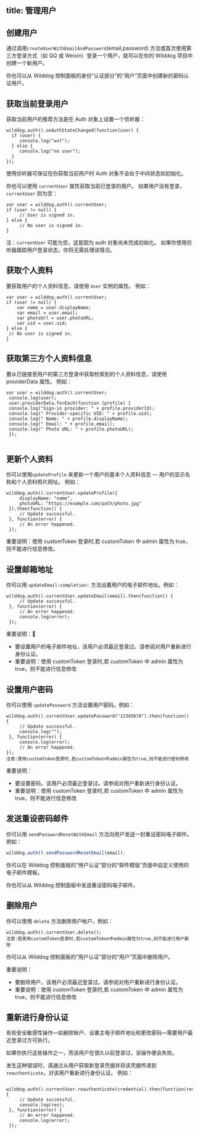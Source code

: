 
title: 管理用户
---

## 创建用户

通过调用`createUserWithEmailAndPassword`(email,password) 方法或首次使用第三方登录方式（如 QQ 或 Weixin）登录一个用户，就可以在你的 Wilddog 项目中创建一个新用户。

你也可以从 Wilddog 控制面板的身份“认证部分”的“用户”页面中创建新的密码认证用户。

## 获取当前登录用户


获取当前用户的推荐方法是在 Auth 对象上设置一个侦听器：

```
wilddog.auth().onAuthStateChanged(function(user) {
  if (user) {
     console.log("wxl");
  } else {
     console.log("no user");
  }
});
```

使用侦听器可保证在你获取当前用户时 Auth 对象不会处于中间状态如初始化。


你也可以使用 `currentUser` 属性获取当前已登录的用户。 如果用户没有登录，`currentUser` 则为空：


```
var user = wilddog.auth().currentUser;
if (user != null) {
     // User is signed in.
} else {
     // No user is signed in.
}
```

注：`currentUser` 可能为空，这是因为 auth 对象尚未完成初始化。 如果你使用侦听器跟踪用户登录状态，你将无需处理该情况。

## 获取个人资料

要获取用户的个人资料信息，请使用 `User` 实例的属性。 例如：


```
var user = wilddog.auth().currentUser;
if (user != null) {
    var name = user.displayName;
    var email = user.email;
    var photoUrl = user.photoURL;
    var uid = user.uid; 
} else {
 // No user is signed in.
}

```
## 获取第三方个人资料信息

要从已链接至用户的第三方登录中获取检索到的个人资料信息，请使用 providerData 属性。 例如：

```
var user = wilddog.auth().currentUser;
 console.log(user);
 user.providerData.forEach(function (profile) {
 console.log("Sign-in provider: " + profile.providerId);
 console.log(" Provider-specific UID: " + profile.uid);
 console.log(" Name: " + profile.displayName);
 console.log(" Email: " + profile.email);
 console.log(" Photo URL: " + profile.photoURL);
 });


```

## 更新个人资料

你可以使用`updateProfile` 来更新一个用户的基本个人资料信息 — 用户的显示名称和个人资料照片网址。 例如：

```
wilddog.auth().currentUser.updateProfile({
     displayName: "name",
     photoURL: "https://example.com/path/photo.jpg"
 }).then(function() {
     // Update successful.
 }, function(error) {
     // An error happened.
 });
```
重要说明：使用 customToken 登录时,若 customToken 中 admin 属性为 true，则不能进行信息修改。
## 设置邮箱地址

你可以用 `updateEmail:completion:` 方法设置用户的电子邮件地址。例如：

```
wilddog.auth().currentUser.updateEmail(email).then(function() {
     // Update successful.
 }, function(error) {
     // An error happened.
     console.log(error);
 });
```

重要说明：

- 要设置用户的电子邮件地址，该用户必须最近登录过。请参阅对用户重新进行身份认证。
- 重要说明：使用 customToken 登录时,若 customToken 中 admin 属性为 true，则不能进行信息修改


## 设置用户密码

你可以使用 `updatePassword` 方法设置用户密码。例如：

```
wilddog.auth().currentUser.updatePassword("12345678").then(function() {
     // Update successful.
     console.log("");
 }, function(error) {
     console.log(error);
     // An error happened. 
});
注意:使用customToken登录时,若customToken中admin属性为true,则不能进行密码修改
```

重要说明：

- 要设置密码，该用户必须最近登录过。请参阅对用户重新进行身份认证。
- 重要说明：使用 customToken 登录时,若 customToken 中 admin 属性为 true，则不能进行信息修改


## 发送重设密码邮件


你可以用 `sendPasswordResetWithEmail` 方法向用户发送一封重设密码电子邮件。 例如：

```javascript
wilddog.auth().sendPasswordResetEmail(email);
```

你可以在 Wilddog 控制面板的“用户认证”部分的“邮件模版”页面中自定义使用的电子邮件模板。


你也可以从 Wilddog 控制面板中发送重设密码电子邮件。


## 删除用户

你可以使用 `delete` 方法删除用户帐户。例如：

```
wilddog.auth().currentUser.delete();
注意:若使用customToken登录时,若customToken中admin属性为true,则不能进行用户删除
```
你可以从 Wilddog 控制面板的“用户认证”部分的“用户”页面中删除用户。

重要说明：

- 要删除用户，该用户必须最近登录过。请参阅对用户重新进行身份认证。
- 重要说明：使用 customToken 登录时,若 customToken 中 admin 属性为 true，则不能进行信息修改



## 重新进行身份认证

有些安全敏感性操作—如删除帐户、设置主电子邮件地址和更改密码—需要用户最近登录过方可执行。

如果你执行这些操作之一，而该用户在很久以前登录过，该操作便会失败。

发生这种错误时，请通过从用户获取新登录凭据并将该凭据传递到 `reauthenticate`，对该用户重新进行身份认证。 例如：



```
 wilddog.auth().currentUser.reauthenticate(credential).then(function(res) {
     // Update successful.
     console.log(res);
 }, function(error) {
     // An error happened.
     console.log(error);
 });
```
